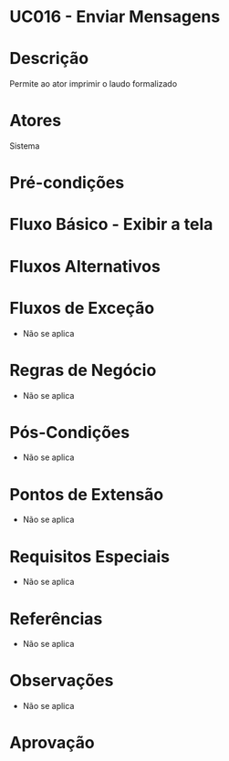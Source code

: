 
# UC016 - Enviar Mensagens

# Descrição

Permite ao ator imprimir o laudo formalizado

# Atores

Sistema


# Pré-condições


# Fluxo Básico - Exibir a tela


# Fluxos Alternativos


# Fluxos de Exceção

- Não se aplica

# Regras de Negócio

- Não se aplica

# Pós-Condições

- Não se aplica

# Pontos de Extensão

- Não se aplica

# Requisitos Especiais

- Não se aplica

# Referências

- Não se aplica

# Observações

- Não se aplica

# Aprovação
